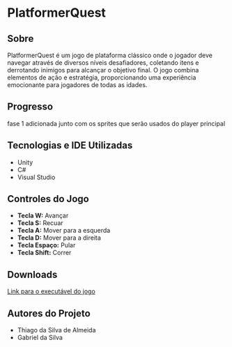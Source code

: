 # PlatformerQuest

## Sobre
PlatformerQuest é um jogo de plataforma clássico onde o jogador deve navegar através de diversos níveis desafiadores, coletando itens e derrotando inimigos para alcançar o objetivo final. O jogo combina elementos de ação e estratégia, proporcionando uma experiência emocionante para jogadores de todas as idades.

## Progresso
fase 1 adicionada junto com os sprites que serão usados do player principal

## Tecnologias e IDE Utilizadas
- Unity
- C#
- Visual Studio

## Controles do Jogo
- **Tecla W:** Avançar
- **Tecla S:** Recuar
- **Tecla A:** Mover para a esquerda
- **Tecla D:** Mover para a direita
- **Tecla Espaço:** Pular
- **Tecla Shift:** Correr

## Downloads
[Link para o executável do jogo](https://placeholder.com)

## Autores do Projeto
- Thiago da Silva de Almeida
- Gabriel da Silva

